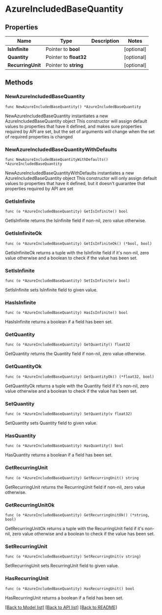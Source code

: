 # AzureIncludedBaseQuantity

## Properties

Name | Type | Description | Notes
------------ | ------------- | ------------- | -------------
**IsInfinite** | Pointer to **bool** |  | [optional] 
**Quantity** | Pointer to **float32** |  | [optional] 
**RecurringUnit** | Pointer to **string** |  | [optional] 

## Methods

### NewAzureIncludedBaseQuantity

`func NewAzureIncludedBaseQuantity() *AzureIncludedBaseQuantity`

NewAzureIncludedBaseQuantity instantiates a new AzureIncludedBaseQuantity object
This constructor will assign default values to properties that have it defined,
and makes sure properties required by API are set, but the set of arguments
will change when the set of required properties is changed

### NewAzureIncludedBaseQuantityWithDefaults

`func NewAzureIncludedBaseQuantityWithDefaults() *AzureIncludedBaseQuantity`

NewAzureIncludedBaseQuantityWithDefaults instantiates a new AzureIncludedBaseQuantity object
This constructor will only assign default values to properties that have it defined,
but it doesn't guarantee that properties required by API are set

### GetIsInfinite

`func (o *AzureIncludedBaseQuantity) GetIsInfinite() bool`

GetIsInfinite returns the IsInfinite field if non-nil, zero value otherwise.

### GetIsInfiniteOk

`func (o *AzureIncludedBaseQuantity) GetIsInfiniteOk() (*bool, bool)`

GetIsInfiniteOk returns a tuple with the IsInfinite field if it's non-nil, zero value otherwise
and a boolean to check if the value has been set.

### SetIsInfinite

`func (o *AzureIncludedBaseQuantity) SetIsInfinite(v bool)`

SetIsInfinite sets IsInfinite field to given value.

### HasIsInfinite

`func (o *AzureIncludedBaseQuantity) HasIsInfinite() bool`

HasIsInfinite returns a boolean if a field has been set.

### GetQuantity

`func (o *AzureIncludedBaseQuantity) GetQuantity() float32`

GetQuantity returns the Quantity field if non-nil, zero value otherwise.

### GetQuantityOk

`func (o *AzureIncludedBaseQuantity) GetQuantityOk() (*float32, bool)`

GetQuantityOk returns a tuple with the Quantity field if it's non-nil, zero value otherwise
and a boolean to check if the value has been set.

### SetQuantity

`func (o *AzureIncludedBaseQuantity) SetQuantity(v float32)`

SetQuantity sets Quantity field to given value.

### HasQuantity

`func (o *AzureIncludedBaseQuantity) HasQuantity() bool`

HasQuantity returns a boolean if a field has been set.

### GetRecurringUnit

`func (o *AzureIncludedBaseQuantity) GetRecurringUnit() string`

GetRecurringUnit returns the RecurringUnit field if non-nil, zero value otherwise.

### GetRecurringUnitOk

`func (o *AzureIncludedBaseQuantity) GetRecurringUnitOk() (*string, bool)`

GetRecurringUnitOk returns a tuple with the RecurringUnit field if it's non-nil, zero value otherwise
and a boolean to check if the value has been set.

### SetRecurringUnit

`func (o *AzureIncludedBaseQuantity) SetRecurringUnit(v string)`

SetRecurringUnit sets RecurringUnit field to given value.

### HasRecurringUnit

`func (o *AzureIncludedBaseQuantity) HasRecurringUnit() bool`

HasRecurringUnit returns a boolean if a field has been set.


[[Back to Model list]](../README.md#documentation-for-models) [[Back to API list]](../README.md#documentation-for-api-endpoints) [[Back to README]](../README.md)


